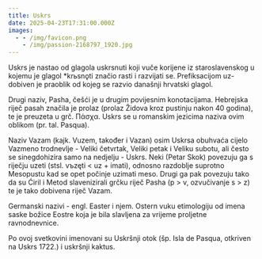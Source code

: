 ```yaml
---
title: Uskrs
date: 2025-04-23T17:31:00.000Z
images:
  - - /img/favicon.png
    - /img/passion-2168797_1920.jpg
---
```

Uskrs je nastao od glagola uskrsnuti koji vuče korijene iz staroslavenskog u kojemu je glagol *krьsnǫti značio rasti i razvijati se. Prefiksacijom uz- dobiven je praoblik od kojeg se razvio današnji hrvatski glagol.



Drugi naziv, Pasha, češći je u drugim povijesnim konotacijama. Hebrejska riječ pasah značila je prolaz (prolaz Židova kroz pustinju nakon 40 godina), te je preuzeta u grč. Πάσχα. Uskrs se u romanskim jezicima naziva ovim oblikom (pr. tal. Pasqua).



Naziv Vazam (kajk. Vuzem, također i Vazan) osim Uskrsa obuhvaća cijelo Vazmeno trodnevlje - Veliki četvrtak, Veliki petak i Veliku subotu, ali često se sinegdohizira samo na nedjelju - Uskrs. Neki (Petar Skok) povezuju ga s riječju uzeti (stsl. vъzęti < uz + imati), odnosno razdoblje suprotno Mesopustu kad se opet počinje uzimati meso. Drugi ga pak povezuju tako da su Ćiril i Metod slavenizirali grčku riječ Pasha (p > v, ozvučivanje s > z) te je tako dobivena riječ Vazam.



Germanski nazivi - engl. Easter i njem. Ostern vuku etimologiju od imena saske božice Eostre koja je bila slavljena za vrijeme proljetne ravnodnevnice.



Po ovoj svetkovini imenovani su Uskršnji otok (šp. Isla de Pasqua, otkriven na Uskrs 1722.) i uskršnji kaktus.

